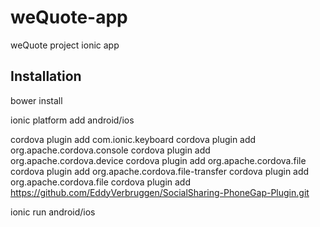 weQuote-app
===========

weQuote project ionic app

Installation
------------

bower install

ionic platform add android/ios

cordova plugin add com.ionic.keyboard
cordova plugin add org.apache.cordova.console
cordova plugin add org.apache.cordova.device
cordova plugin add org.apache.cordova.file
cordova plugin add org.apache.cordova.file-transfer
cordova plugin add org.apache.cordova.file
cordova plugin add https://github.com/EddyVerbruggen/SocialSharing-PhoneGap-Plugin.git

ionic run android/ios
